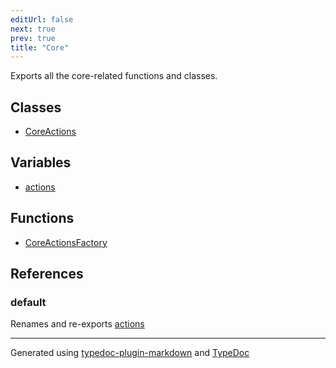 ```yaml
---
editUrl: false
next: true
prev: true
title: "Core"
---
```


Exports all the core-related functions and classes.

## Classes

- [CoreActions](/api/namespaces/core/classes/coreactions/)

## Variables

- [actions](/api/namespaces/core/variables/actions/)

## Functions

- [CoreActionsFactory](/api/namespaces/core/functions/coreactionsfactory/)

## References

### default

Renames and re-exports [actions](/api/namespaces/core/variables/actions/)

***

Generated using [typedoc-plugin-markdown](https://www.npmjs.com/package/typedoc-plugin-markdown) and [TypeDoc](https://typedoc.org/)
